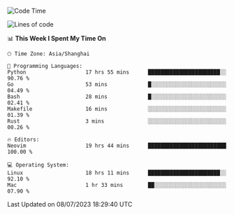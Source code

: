 <!--START_SECTION:waka-->
![Code Time](http://img.shields.io/badge/Code%20Time-1%2C432%20hrs%201%20min-blue)

![Lines of code](https://img.shields.io/badge/From%20Hello%20World%20I%27ve%20Written-262.0%20thousand%20lines%20of%20code-blue)

📊 **This Week I Spent My Time On** 

```text
🕑︎ Time Zone: Asia/Shanghai

💬 Programming Languages: 
Python                   17 hrs 55 mins      ███████████████████████░░   90.76 % 
Go                       53 mins             █░░░░░░░░░░░░░░░░░░░░░░░░   04.49 % 
Bash                     28 mins             █░░░░░░░░░░░░░░░░░░░░░░░░   02.41 % 
Makefile                 16 mins             ░░░░░░░░░░░░░░░░░░░░░░░░░   01.39 % 
Rust                     3 mins              ░░░░░░░░░░░░░░░░░░░░░░░░░   00.26 % 

🔥 Editors: 
Neovim                   19 hrs 44 mins      █████████████████████████   100.00 % 

💻 Operating System: 
Linux                    18 hrs 11 mins      ███████████████████████░░   92.10 % 
Mac                      1 hr 33 mins        ██░░░░░░░░░░░░░░░░░░░░░░░   07.90 % 
```


 Last Updated on 08/07/2023 18:29:40 UTC
<!--END_SECTION:waka-->
